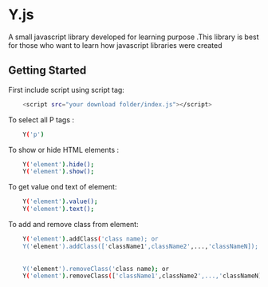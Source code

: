 # Y.js

<p>A small javascript library developed for learning purpose .This library is best for those who want to learn how javascript libraries were created</p>

## Getting Started

First include script using script tag:

```sh
    <script src="your download folder/index.js"></script>
```

To select all P tags :

```sh
    Y('p')
```

To show or hide HTML elements :

```sh
    Y('element').hide();
    Y('element').show();
```

To get value ond text of element:

```sh
    Y('element').value();
    Y('element').text();
```

To add and remove class from element:

```sh
    Y('element').addClass('class name); or  
    Y('element').addClass(['className1',className2',...,'classNameN]);
    
    
    Y('element').removeClass('class name); or  
    Y('element').removeClass(['className1',className2',...,'classNameN]);
